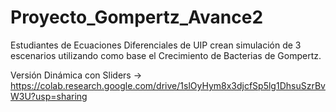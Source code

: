 # Proyecto_Gompertz_Avance2
Estudiantes de Ecuaciones Diferenciales de UIP crean simulación de 3 escenarios utilizando como base el Crecimiento de Bacterias de Gompertz.

Versión Dinámica con Sliders -> https://colab.research.google.com/drive/1slOyHym8x3djcfSp5lg1DhsuSzrBvW3U?usp=sharing
